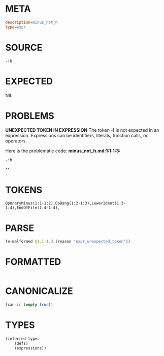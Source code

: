 # META
~~~ini
description=minus_not_h
type=expr
~~~
# SOURCE
~~~roc
-!h
~~~
# EXPECTED
NIL
# PROBLEMS
**UNEXPECTED TOKEN IN EXPRESSION**
The token **-!** is not expected in an expression.
Expressions can be identifiers, literals, function calls, or operators.

Here is the problematic code:
**minus_not_h.md:1:1:1:3:**
```roc
-!h
```
^^


# TOKENS
~~~zig
OpUnaryMinus(1:1-1:2),OpBang(1:2-1:3),LowerIdent(1:3-1:4),EndOfFile(1:4-1:4),
~~~
# PARSE
~~~clojure
(e-malformed @1.1-1.3 (reason "expr_unexpected_token"))
~~~
# FORMATTED
~~~roc

~~~
# CANONICALIZE
~~~clojure
(can-ir (empty true))
~~~
# TYPES
~~~clojure
(inferred-types
	(defs)
	(expressions))
~~~
